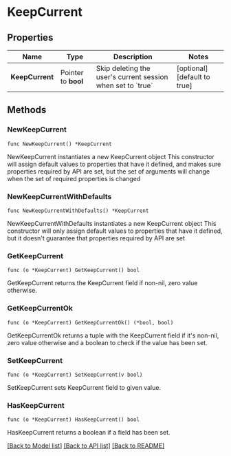 # KeepCurrent

## Properties

Name | Type | Description | Notes
------------ | ------------- | ------------- | -------------
**KeepCurrent** | Pointer to **bool** | Skip deleting the user&#39;s current session when set to &#x60;true&#x60; | [optional] [default to true]

## Methods

### NewKeepCurrent

`func NewKeepCurrent() *KeepCurrent`

NewKeepCurrent instantiates a new KeepCurrent object
This constructor will assign default values to properties that have it defined,
and makes sure properties required by API are set, but the set of arguments
will change when the set of required properties is changed

### NewKeepCurrentWithDefaults

`func NewKeepCurrentWithDefaults() *KeepCurrent`

NewKeepCurrentWithDefaults instantiates a new KeepCurrent object
This constructor will only assign default values to properties that have it defined,
but it doesn't guarantee that properties required by API are set

### GetKeepCurrent

`func (o *KeepCurrent) GetKeepCurrent() bool`

GetKeepCurrent returns the KeepCurrent field if non-nil, zero value otherwise.

### GetKeepCurrentOk

`func (o *KeepCurrent) GetKeepCurrentOk() (*bool, bool)`

GetKeepCurrentOk returns a tuple with the KeepCurrent field if it's non-nil, zero value otherwise
and a boolean to check if the value has been set.

### SetKeepCurrent

`func (o *KeepCurrent) SetKeepCurrent(v bool)`

SetKeepCurrent sets KeepCurrent field to given value.

### HasKeepCurrent

`func (o *KeepCurrent) HasKeepCurrent() bool`

HasKeepCurrent returns a boolean if a field has been set.


[[Back to Model list]](../README.md#documentation-for-models) [[Back to API list]](../README.md#documentation-for-api-endpoints) [[Back to README]](../README.md)


